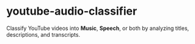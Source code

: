 # youtube-audio-classifier
Classify YouTube videos into **Music**, **Speech**, or both by analyzing titles, descriptions, and transcripts.
